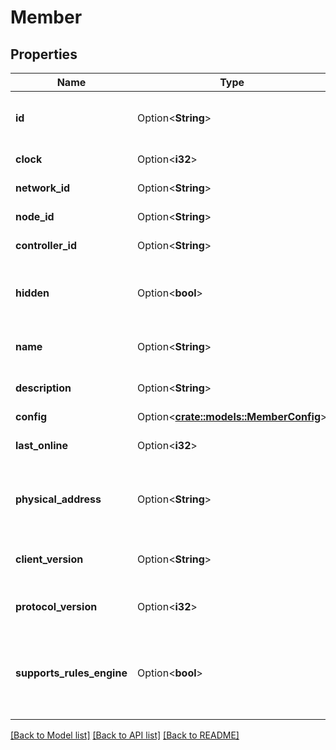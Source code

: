 # Member

## Properties

Name | Type | Description | Notes
------------ | ------------- | ------------- | -------------
**id** | Option<**String**> | concatenation of network ID and member ID | [optional][readonly]
**clock** | Option<**i32**> |  | [optional][readonly]
**network_id** | Option<**String**> |  | [optional][readonly]
**node_id** | Option<**String**> | ZeroTier ID of the member | [optional][readonly]
**controller_id** | Option<**String**> |  | [optional][readonly]
**hidden** | Option<**bool**> | Whether or not the member is hidden in the UI | [optional]
**name** | Option<**String**> | User defined name of the member | [optional]
**description** | Option<**String**> | User defined description of the member | [optional]
**config** | Option<[**crate::models::MemberConfig**](MemberConfig.md)> |  | [optional]
**last_online** | Option<**i32**> | Last seen time of the member | [optional][readonly]
**physical_address** | Option<**String**> | IP address the member last spoke to the controller via | [optional][readonly]
**client_version** | Option<**String**> | ZeroTier version the member is running | [optional][readonly]
**protocol_version** | Option<**i32**> | ZeroTier protocol version | [optional][readonly]
**supports_rules_engine** | Option<**bool**> | Whether or not the client version is new enough to support the rules engine (1.4.0+) | [optional][readonly]

[[Back to Model list]](../README.md#documentation-for-models) [[Back to API list]](../README.md#documentation-for-api-endpoints) [[Back to README]](../README.md)


